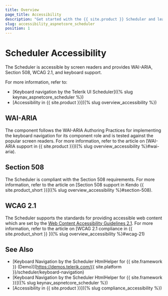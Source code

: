 ```yaml
---
title: Overview
page_title: Accessibility
description: "Get started with the {{ site.product }} Scheduler and learn about its accessibility support for WAI-ARIA, Section 508, and WCAG 2.1."
slug: accessibility_aspnetcore_scheduler
position: 1
---
```


# Scheduler Accessibility

The Scheduler is accessible by screen readers and provides WAI-ARIA, Section 508, WCAG 2.1, and keyboard support.

For more information, refer to:
* [Keyboard navigation by the Telerik UI Scheduler]({% slug keynav_aspnetcore_scheduler %})
* [Accessibility in {{ site.product }}]({% slug overview_accessibility %})

## WAI-ARIA

The component follows the WAI-ARIA Authoring Practices for implementing the keyboard navigation for its component role and is tested against the popular screen readers. For more information, refer to the article on [WAI-ARIA support in {{ site.product }}]({% slug overview_accessibility %}#wai-aria).

## Section 508

The Scheduler is compliant with the Section 508 requirements. For more information, refer to the article on [Section 508 support in Kendo {{ site.product_short }}]({% slug overview_accessibility %}#section-508).

## WCAG 2.1

The Scheduler supports the standards for providing accessible web content which are set by the [Web Content Accessibility Guidelines 2.1](https://www.w3.org/TR/WCAG/). For more information, refer to the article on [WCAG 2.1 compliance in {{ site.product_short }} ]({% slug overview_accessibility %}#wcag-21)

## See Also

* [Keyboard Navigation by the Scheduler HtmlHelper for {{ site.framework }} (Demo)](https://demos.telerik.com/{{ site.platform }}/scheduler/keyboard-navigation)
* [Keyboard Navigation by the Scheduler HtmlHelper for {{ site.framework }}]({% slug keynav_aspnetcore_scheduler %})
* [Accessibility in {{ site.product }}]({% slug compliance_accessibility %})
